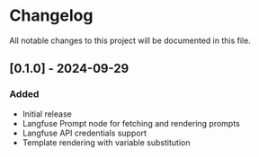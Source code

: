 # Changelog

All notable changes to this project will be documented in this file.

## [0.1.0] - 2024-09-29

### Added
- Initial release
- Langfuse Prompt node for fetching and rendering prompts
- Langfuse API credentials support
- Template rendering with variable substitution
